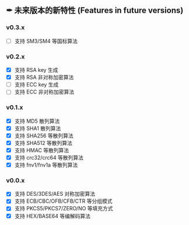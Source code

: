 ## ✒ 未来版本的新特性 (Features in future versions)

### v0.3.x

* [ ] 支持 SM3/SM4 等国标算法

### v0.2.x

* [x] 支持 RSA key 生成
* [x] 支持 RSA 非对称加密算法
* [ ] 支持 ECC key 生成
* [ ] 支持 ECC 非对称加密算法

### v0.1.x

* [x] 支持 MD5 散列算法
* [x] 支持 SHA1 散列算法
* [x] 支持 SHA256 等散列算法
* [x] 支持 SHA512 等散列算法
* [x] 支持 HMAC 等散列算法
* [x] 支持 crc32/crc64 等散列算法
* [x] 支持 fnv1/fnv1a 等散列算法

### v0.0.x

* [x] 支持 DES/3DES/AES 对称加密算法
* [x] 支持 ECB/CBC/OFB/CFB/CTR 等分组模式
* [x] 支持 PKCS5/PKCS7/ZERO/NO 等填充方式
* [x] 支持 HEX/BASE64 等编解码算法